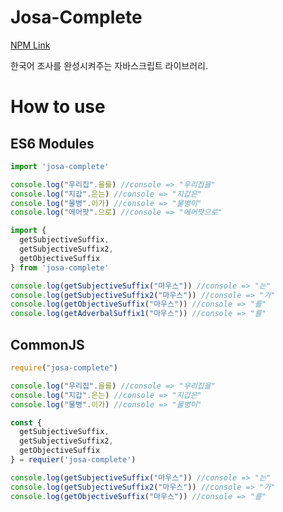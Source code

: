 # Josa-Complete
[NPM Link](https://www.npmjs.com/package/josa-complete)

한국어 조사를 완성시켜주는 자바스크립트 라이브러리.

# How to use
## ES6 Modules
```javascript
import 'josa-complete'

console.log("우리집".을를) //console => "우리집을"
console.log("지갑".은는) //console => "지갑은"
console.log("물병".이가) //console => "물병이"
console.log("에어팟".으로) //console => "에어팟으로"
```
```javascript
import {
  getSubjectiveSuffix,
  getSubjectiveSuffix2,
  getObjectiveSuffix
} from 'josa-complete'

console.log(getSubjectiveSuffix("마우스")) //console => "는"
console.log(getSubjectiveSuffix2("마우스")) //console => "가"
console.log(getObjectiveSuffix("마우스")) //console => "를"
console.log(getAdverbalSuffix1("마우스")) //console => "를"
```
## CommonJS
```javascript
require("josa-complete")

console.log("우리집".을를) //console => "우리집을"
console.log("지갑".은는) //console => "지갑은"
console.log("물병".이가) //console => "물병이"
```
```javascript
const {
  getSubjectiveSuffix,
  getSubjectiveSuffix2,
  getObjectiveSuffix
} = requier('josa-complete')

console.log(getSubjectiveSuffix("마우스")) //console => "는"
console.log(getSubjectiveSuffix2("마우스")) //console => "가"
console.log(getObjectiveSuffix("마우스")) //console => "를"
```